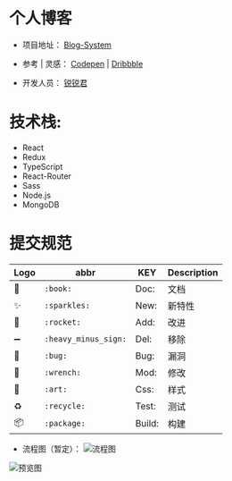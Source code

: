 # 个人博客


- 项目地址： [ Blog-System ](https://github.com/HuangHongRui/Vocation.git)

- 参考 | 灵感： [Codepen](https://codepen.io/) | [Dribbble](https://dribbble.com/)

- 开发人员： [锐锐君](https://github.com/HuangHongRui)

# 技术栈:
- React
- Redux
- TypeScript
- React-Router
- Sass
- Node.js
- MongoDB

# 提交规范
| Logo                    | abbr                        | KEY               | Description |
| ----------------------- | --------                    | -----------       |-------------|
| :book:                  | `:book:`                    | Doc:              | 文档         |
| :sparkles:              | `:sparkles:`                | New:              | 新特性       |
| :rocket:                | `:rocket:`                  | Add:              | 改进         |
| :heavy_minus_sign:      | `:heavy_minus_sign:`        | Del:              | 移除         |
| :bug:                   | `:bug:`                     | Bug:              | 漏洞         |
| :wrench:                | `:wrench:`                  | Mod:              | 修改         |
| :art:                   | `:art:`                     | Css:              | 样式         |
| :recycle:               | `:recycle:`                 | Test:             | 测试         |
| :package:               | `:package:`                 | Build:            | 构建         |


- 流程图（暂定）：
![流程图](https://user-images.githubusercontent.com/26321899/39478532-4bed5022-4d95-11e8-9319-91d8cc4dd709.png)

![预览图](http://p39hbnsam.bkt.clouddn.com/BlogPage.gif)

